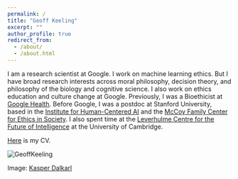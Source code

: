 ```yaml
---
permalink: /
title: "Geoff Keeling"
excerpt: ""
author_profile: true
redirect_from: 
  - /about/
  - /about.html
---
```


I am a research scientist at Google. I work on machine learning ethics. But I have broad research interests across moral philosophy, decision theory, and philosophy of the biology and cognitive science. I also work on ethics education and culture change at Google. Previously, I was a Bioethicist at [Google Health](https://health.google/). Before Google, I was a postdoc at Stanford University, based in the [Institute for Human-Centered AI](https://hai.stanford.edu/) and the [McCoy Family Center for Ethics in Society](https://ethicsinsociety.stanford.edu/). I also spent time at the [Leverhulme Centre for the Future of Intelligence](lcfi.ac.uk) at the University of Cambridge.

[Here](https://geoffkeeling.github.io/files/CV.pdf) is my CV.

![GeoffKeeling](https://geoffkeeling.github.io/images/bio-photo.jpg)

Image: [Kasper Dalkarl](https://www.kasperdalkarl.com/)
